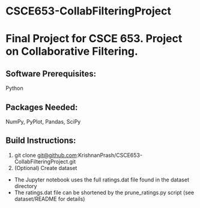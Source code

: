 # CSCE653-CollabFilteringProject
Final Project for CSCE 653. Project on Collaborative Filtering.
================================================================
## Software Prerequisites: 
Python
## Packages Needed: 
NumPy, PyPlot, Pandas, SciPy
## Build Instructions:
1. git clone git@github.com:KrishnanPrash/CSCE653-CollabFilteringProject.git 
2. (Optional) Create dataset
  - The Jupyter notebook uses the full ratings.dat file found in the dataset directory
  - The ratings.dat file can be shortened by the prune_ratings.py script (see dataset/README for details)
